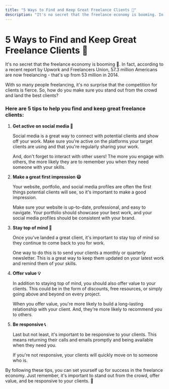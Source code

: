 ```yaml
---
title: "5 Ways to Find and Keep Great Freelance Clients 🎯"
description: "It's no secret that the freelance economy is booming. In fact, according to a recent report by Upwork and Freelancers Union, 57.3 million Americans are now freelancing - that's up from 53 million in 2014."
---
```


# 5 Ways to Find and Keep Great Freelance Clients 🎯

It's no secret that the freelance economy is booming 🚀. In fact, according to a recent report by Upwork and Freelancers Union, 57.3 million Americans are now freelancing - that's up from 53 million in 2014.

With so many people freelancing, it's no surprise that the competition for clients is fierce. So, how do you make sure you stand out from the crowd and land the best clients?

### Here are 5 tips to help you find and keep great freelance clients:

1. **Get active on social media 📱**

   Social media is a great way to connect with potential clients and show off your work. Make sure you're active on the platforms your target clients are using and that you're regularly sharing your work.

   And, don't forget to interact with other users! The more you engage with others, the more likely they are to remember you when they need someone with your skills.

2. **Make a great first impression 😃**

   Your website, portfolio, and social media profiles are often the first things potential clients will see, so it's important to make a good impression.

   Make sure your website is up-to-date, professional, and easy to navigate. Your portfolio should showcase your best work, and your social media profiles should be consistent with your brand.

3. **Stay top of mind 🧠**

   Once you've landed a great client, it's important to stay top of mind so they continue to come back to you for work.

   One way to do this is to send your clients a monthly or quarterly newsletter. This is a great way to keep them updated on your latest work and remind them of your skills.

4. **Offer value 💡**

   In addition to staying top of mind, you should also offer value to your clients. This could be in the form of discounts, free resources, or simply going above and beyond on every project.

   When you offer value, you're more likely to build a long-lasting relationship with your client. And, they're more likely to recommend you to others.

5. **Be responsive 📞**

   Last but not least, it's important to be responsive to your clients. This means returning their calls and emails promptly and being available when they need you.

   If you're not responsive, your clients will quickly move on to someone who is.

By following these tips, you can set yourself up for success in the freelance economy. Just remember, it's important to stand out from the crowd, offer value, and be responsive to your clients. 🌟
